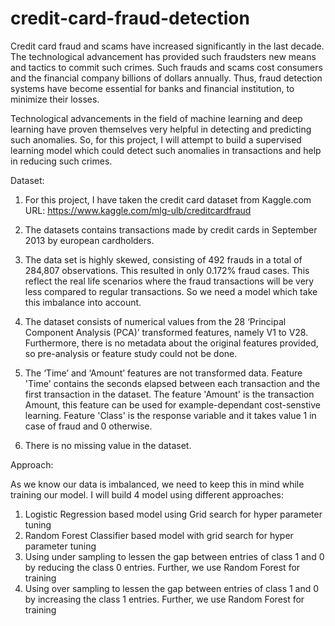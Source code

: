 # credit-card-fraud-detection

Credit card fraud and scams have increased significantly in the last decade. The technological advancement has provided such fraudsters new means and tactics to commit such crimes. Such frauds and scams cost consumers and the financial company billions of dollars annually. Thus, fraud detection systems have become essential for banks and financial institution, to minimize their losses.

Technological advancements in the field of machine learning and deep learning have proven themselves very helpful in detecting and predicting such anomalies. So, for this project, I will attempt to build a supervised learning model which could detect such anomalies in transactions and help in reducing such crimes.

Dataset:

1. For this project, I have taken the credit card dataset from Kaggle.com
URL: https://www.kaggle.com/mlg-ulb/creditcardfraud

2. The datasets contains transactions made by credit cards in September 2013 by european cardholders.

3. The data set is highly skewed, consisting of 492 frauds in a total of 284,807 observations. This resulted in only 0.172% fraud cases. This reflect the real life scenarios where the fraud transactions will be very less compared to regular transactions. So we need a model which take this imbalance into account.

4. The dataset consists of numerical values from the 28 ‘Principal Component Analysis (PCA)’ transformed features, namely V1 to V28. Furthermore, there is no metadata about the original features provided, so pre-analysis or feature study could not be done.

5. The ‘Time’ and ‘Amount’ features are not transformed data. Feature 'Time' contains the seconds elapsed between each transaction and the first transaction in the dataset. The feature 'Amount' is the transaction Amount, this feature can be used for example-dependant cost-senstive learning. Feature 'Class' is the response variable and it takes value 1 in case of fraud and 0 otherwise.

6. There is no missing value in the dataset.

Approach:

As we know our data is imbalanced, we need to keep this in mind while training our model. I will build 4 model using different approaches:
1. Logistic Regression based model using Grid search for hyper parameter tuning
2. Random Forest Classifier based model with grid search for hyper parameter tuning
3. Using under sampling to lessen the gap between entries of class 1 and 0 by reducing the class 0 entries. Further, we use Random Forest for training
4. Using over sampling to lessen the gap between entries of class 1 and 0 by increasing the class 1 entries. Further, we use Random Forest for training


 
